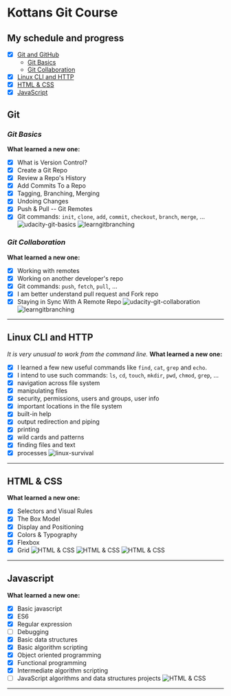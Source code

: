 # Kottans Git Course

## My schedule and progress

- [x] [Git and GitHub](#git)
  - [Git Basics](#git-basics)
  - [Git Collaboration](#git-collaboration)
- [x] [Linux CLI and HTTP](#linux-cli-and-http)
- [x] [HTML & CSS](#html--css)
- [x] [JavaScript](#javascript)

## Git

### _Git Basics_

**What learned a new one:**

- [x] What is Version Control?
- [x] Create a Git Repo
- [x] Review a Repo's History
- [x] Add Commits To a Repo
- [x] Tagging, Branching, Merging
- [x] Undoing Changes
- [x] Push & Pull -- Git Remotes
- [x] Git commands: `init`, `clone`, `add`, `commit`, `checkout`, `branch`, `merge`, ...
      ![udacity-git-basics](./git/udacity-git-basics.png)
      ![learngitbranching](./git/learngitbranching-basics.png)

### _Git Collaboration_

**What learned a new one:**

- [x] Working with remotes
- [x] Working on another developer's repo
- [x] Git commands: `push`, `fetch`, `pull`, ...
- [x] I am better understand pull request and Fork repo
- [x] Staying in Sync With A Remote Repo
      ![udacity-git-collaboration](./git/udacity-git-collaboration.png)
      ![learngitbranching](./git/learngitbranching-collaboration.png)

---

## Linux CLI and HTTP

_It is very unusual to work from the command line._
**What learned a new one:**

- [x] I learned a few new useful commands like `find`, `cat`, `grep` and `echo`.
- [x] I intend to use such commands: `ls`, `cd`, `touch`, `mkdir`, `pwd`, `chmod`, `grep`, ...
- [x] navigation across file system
- [x] manipulating files
- [x] security, permissions, users and groups, user info
- [x] important locations in the file system
- [x] built-in help
- [x] output redirection and piping
- [x] printing
- [x] wild cards and patterns
- [x] finding files and text
- [x] processes
      ![linux-survival](./linux-cli/linux-survival.png)

---

## HTML & CSS

**What learned a new one:**

- [x] Selectors and Visual Rules
- [x] The Box Model
- [x] Display and Positioning
- [x] Colors & Typography
- [x] Flexbox
- [x] Grid
      ![HTML & CSS](./html-css/codecademy-learn-css.png)
      ![HTML & CSS](./html-css/flexboxfroggy.png)
      ![HTML & CSS](./html-css/FCC_Responsive_Web_Design_Certification.png)

---

## Javascript

**What learned a new one:**

- [x] Basic javascript
- [x] ES6
- [x] Regular expression
- [ ] Debugging
- [x] Basic data structures
- [x] Basic algorithm scripting
- [x] Object oriented programming
- [x] Functional programming
- [x] Intermediate algorithm scripting
- [ ] JavaScript algorithms and data structures projects
      ![HTML & CSS](./js/FFC_JavaScript_Algorithms_and_Data_Structures_Certification.png)

---
